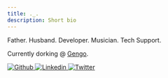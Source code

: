 ```yaml
---
title: ._.
description: Short bio
---
```


<p>
 Father. Husband. Developer. Musician. Tech Support. 
</p>
<p>
Currently dorking @ <a href="http://www.gengo.com">Gengo</a>.
</p>

</p>
    <a href="https://www.github.com/slamice">
      <img src="{{urls.media}}/github.png" alt="Github">
    </a>
    <a href="https://www.linkedin.com/in/issamzeibak">
      <img src="{{urls.media}}/linkedin.png" alt="Linkedin">
    </a>
    <a href="https://twitter.com/susnote">
      <img src="{{urls.media}}/twitter.png" alt="Twitter">
    </a>
</p>